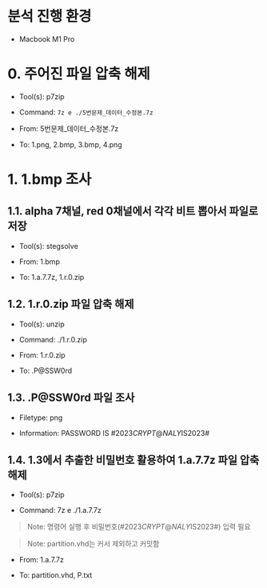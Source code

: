 # 분석 진행 환경
* Macbook M1 Pro

# 0. 주어진 파일 압축 해제
* Tool(s): p7zip

* Command: `7z e ./5번문제_데이터_수정본.7z`

* From: 5번문제_데이터_수정본.7z

* To: 1.png, 2.bmp, 3.bmp, 4.png

# 1. 1.bmp 조사
## 1.1. alpha 7채널, red 0채널에서 각각 비트 뽑아서 파일로 저장
* Tool(s): stegsolve

* From: 1.bmp

* To: 1.a.7.7z, 1.r.0.zip

## 1.2. 1.r.0.zip 파일 압축 해제
* Tool(s): unzip

* Command: ./1.r.0.zip

* From: 1.r.0.zip

* To: .P@SSW0rd

## 1.3. .P@SSW0rd 파일 조사
* Filetype: png

* Information: PASSWORD IS #2023$CRYPT@NALY$IS2023#

## 1.4. 1.3에서 추출한 비밀번호 활용하여 1.a.7.7z 파일 압축 해제
* Tool(s): p7zip

* Command: 7z e ./1.a.7.7z

> Note: 명령어 실행 후 비밀번호(#2023$CRYPT@NALY$IS2023#) 입력 필요

> Note: partition.vhd는 커서 제외하고 커밋함

* From: 1.a.7.7z

* To: partition.vhd, P.txt